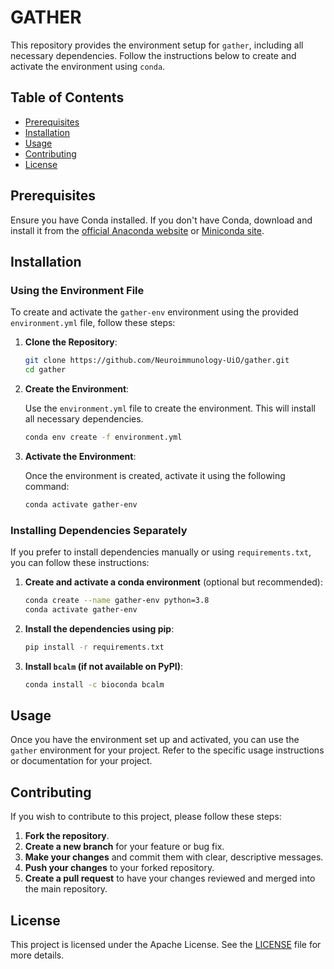 
# GATHER

This repository provides the environment setup for `gather`, including all necessary dependencies. Follow the instructions below to create and activate the environment using `conda`.

## Table of Contents

- [Prerequisites](#prerequisites)
- [Installation](#installation)
- [Usage](#usage)
- [Contributing](#contributing)
- [License](#license)

## Prerequisites

Ensure you have Conda installed. If you don't have Conda, download and install it from the [official Anaconda website](https://www.anaconda.com/products/individual) or [Miniconda site](https://docs.conda.io/en/latest/miniconda.html).

## Installation

### Using the Environment File

To create and activate the `gather-env` environment using the provided `environment.yml` file, follow these steps:

1. **Clone the Repository**:

    ```bash
    git clone https://github.com/Neuroimmunology-UiO/gather.git
    cd gather
    ```

2. **Create the Environment**:

    Use the `environment.yml` file to create the environment. This will install all necessary dependencies.

    ```bash
    conda env create -f environment.yml
    ```

3. **Activate the Environment**:

    Once the environment is created, activate it using the following command:

    ```bash
    conda activate gather-env
    ```

### Installing Dependencies Separately

If you prefer to install dependencies manually or using `requirements.txt`, you can follow these instructions:

1. **Create and activate a conda environment** (optional but recommended):

    ```bash
    conda create --name gather-env python=3.8
    conda activate gather-env
    ```

2. **Install the dependencies using pip**:

    ```bash
    pip install -r requirements.txt
    ```

3. **Install `bcalm` (if not available on PyPI)**:

    ```bash
    conda install -c bioconda bcalm
    ```

## Usage

Once you have the environment set up and activated, you can use the `gather` environment for your project. Refer to the specific usage instructions or documentation for your project.

## Contributing

If you wish to contribute to this project, please follow these steps:

1. **Fork the repository**.
2. **Create a new branch** for your feature or bug fix.
3. **Make your changes** and commit them with clear, descriptive messages.
4. **Push your changes** to your forked repository.
5. **Create a pull request** to have your changes reviewed and merged into the main repository.

## License

This project is licensed under the Apache License. See the [LICENSE](LICENSE) file for more details.
